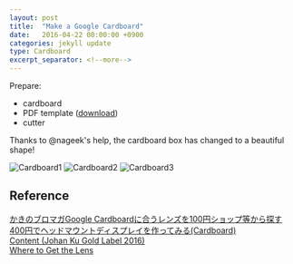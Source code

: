 ```yaml
---
layout: post
title:  "Make a Google Cardboard"
date:   2016-04-22 00:00:00 +0900
categories: jekyll update
type: Cardboard
excerpt_separator: <!--more-->
---
```

Prepare:

- cardboard
- PDF template ([download][D1])
- cutter
<!--more-->

Thanks to @nageek's help, the cardboard box has changed to a beautiful shape!

![Cardboard1](http://i.imgur.com/Gh834SV.jpg)
![Cardboard2](http://i.imgur.com/DVamqwR.jpg)
![Cardboard3](http://i.imgur.com/OyQBeMY.jpg)



Reference
---
[かきのブロマガGoogle Cardboardに合うレンズを100円ショップ等から探す][R1]<br />
[400円でヘッドマウントディスプレイを作ってみる(Cardboard)][R2]<br />
[Content (Johan Ku Gold Label 2016)][R3]<br />
[Where to Get the Lens][R4]

[D1]: https://drive.google.com/file/d/0BwYo2pbNhoMTOTdMWVhKVDMxaEU/edit
[R1]: http://ch.nicovideo.jp/kakikuke/blomaga/ar595311
[R2]: http://takanakafumi.hatenablog.com/entry/2014/11/17/223220
[R3]: http://www.inside.com.tw/2016/04/21/vr-runway-johan-ku-gold-label
[R4]: https://tw.bid.yahoo.com/item/Google-Cardboard-3D-%E8%99%9B%E6%93%AC%E5%AF%A6%E5%A2%83-%E7%9B%B4%E5%BE%9125MM-1%E4%BB%A3%E5%B0%88%E7%94%A8%E5%87%B8%E9%80%8F%E9%8F%A1-100119746496